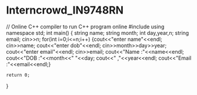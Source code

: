 # Interncrowd_IN9748RN
// Online C++ compiler to run C++ program online
#include <iostream>
using namespace std;
int main() {
    string name;
    string month;
    int day,year,n;
    string email;
    cin>>n;
    for(int i=0;i<=n;i++)
    {cout<<"enter name"<<endl;
        cin>>name;
    cout<<"enter dob"<<endl;
    cin>>month>>day>>year;
    cout<<"enter email"<<endl;
    cin>>email;
        cout<<"Name :"<<name<<endl;
    cout<<"DOB :"<<month<<" "<<day;
    cout<<" ,"<<year<<endl;
    cout<<"Email :"<<email<<endl;}

    return 0;
}
